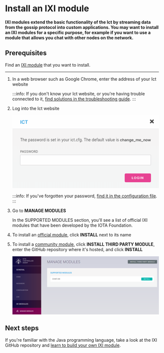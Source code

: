 # Install an IXI module

**IXI modules extend the basic functionality of the Ict by streaming data from the gossip protocol into custom applications. You may want to install an IXI modules for a specific purpose, for example if you want to use a module that allows you chat with other nodes on the network.**

## Prerequisites

Find an [IXI module](../references/ixi-modules.md) that you want to install.

---

1. In a web browser such as Google Chrome, enter the address of your Ict website

    :::info:
    If you don't know your Ict website, or you're having trouble connected to it, [find solutions in the troubleshooting guide](../references/troubleshooting.md).
    :::

2. Log into the Ict website

    ![Ict login](../ict-password.png)

    :::info:
    If you've forgotten your password, [find it in the configuration file](../references/troubleshooting.md).
    :::

3. Go to **MANAGE MODULES**

    In the SUPPORTED MODULES section, you'll see a list of official IXI modules that have been developed by the IOTA Foundation.

4. To install an [official module](../references/ixi-modules.md), click **INSTALL** next to its name

5. To install a [community module](../references/ixi-modules.md), click **INSTALL THIRD PARTY MODULE**, enter the GitHub repository where it's hosted, and click **INSTALL**

    ![Manage modules](../manage-modules.png)

## Next steps

If you're familiar with the Java programming language, take a look at the IXI GitHub repository and [learn to build your own IXI module](https://github.com/iotaledger/ixi/blob/master/README.md).